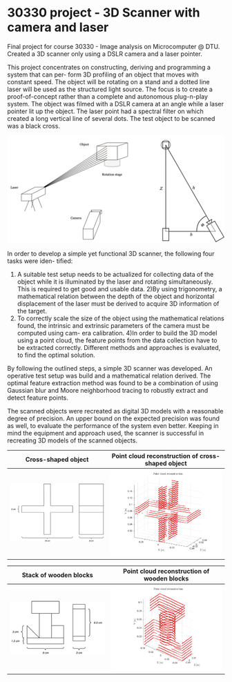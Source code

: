 # 30330 project - 3D Scanner with camera and laser
Final project for course 30330 - Image analysis on Microcomputer @ DTU. Created a 3D scanner only using a DSLR camera and a laser pointer. 


This project concentrates on constructing, deriving and programming a system that can per- form 3D profiling of an object that moves with constant speed. The object will be rotating on a stand and a dotted line laser will be used as the structured light source. The focus is to create a proof-of-concept rather than a complete and autonomous plug-n-play system. The object was filmed with a DSLR camera at an angle while a laser pointer lit up the object. The laser point had a spectral filter on which created a long vertical line of several dots. The test object to be scanned was a black cross. 

![Scanning setup](https://github.com/andreasgpetersen/30330-project---3D-Scanner-with-camera-and-laser/blob/main/report/figures/reconstruction/setup_2.png)


In order to develop a simple yet functional 3D scanner, the following four tasks were iden- tified: 
1) A suitable test setup needs to be actualized for collecting data of the object while it is illuminated by the laser and rotating simultaneously. This is required to get good and usable data. 
2)By using trigonometry, a mathematical relation between the depth of the object and horizontal displacement of the laser must be derived to acquire 3D information of the target. 
3) To correctly scale the size of the object using the mathematical relations found, the intrinsic and extrinsic parameters of the camera must be computed using cam- era calibration. 
4)In order to build the 3D model using a point cloud, the feature points from the data collection have to be extracted correctly. Different methods and approaches is evaluated, to find the optimal solution.


By following the outlined steps, a simple 3D scanner was developed. An operative test setup was build and a mathematical relation derived. The optimal feature extraction method was found to be a combination of using Gaussian blur and Moore neighborhood tracing to robustly extract and detect feature points. 

The scanned objects were recreated as digital 3D models with a reasonable degree of precision. An upper bound on the expected precision was found as well, to evaluate the performance of the system even better. Keeping in mind the equipment and approach used, the scanner is successful in recreating 3D models of the scanned objects.

Cross-shaped object       |  Point cloud reconstruction of cross-shaped object
:-------------------------:|:-------------------------:
![](https://github.com/andreasgpetersen/30330-project---3D-Scanner-with-camera-and-laser/blob/main/report/figures/reconstruction/crossdimensions.png)  |  ![](https://github.com/andreasgpetersen/30330-project---3D-Scanner-with-camera-and-laser/blob/main/report/figures/reconstruction/cross_reconstruction.png)


Stack of wooden blocks    |  Point cloud reconstruction of wooden blocks
:-------------------------:|:-------------------------:
![](https://github.com/andreasgpetersen/30330-project---3D-Scanner-with-camera-and-laser/blob/main/report/figures/reconstruction/wooddimensions.png)  |  ![](https://github.com/andreasgpetersen/30330-project---3D-Scanner-with-camera-and-laser/blob/main/report/figures/reconstruction/wood_pointcloud.png)
